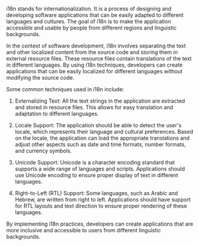 i18n stands for internationalization. It is a process of designing and developing software applications that can be easily adapted to different languages and cultures. The goal of i18n is to make the application accessible and usable by people from different regions and linguistic backgrounds.

In the context of software development, i18n involves separating the text and other localized content from the source code and storing them in external resource files. These resource files contain translations of the text in different languages. By using i18n techniques, developers can create applications that can be easily localized for different languages without modifying the source code.

Some common techniques used in i18n include:

1. Externalizing Text: All the text strings in the application are extracted and stored in resource files. This allows for easy translation and adaptation to different languages.

2. Locale Support: The application should be able to detect the user's locale, which represents their language and cultural preferences. Based on the locale, the application can load the appropriate translations and adjust other aspects such as date and time formats, number formats, and currency symbols.

3. Unicode Support: Unicode is a character encoding standard that supports a wide range of languages and scripts. Applications should use Unicode encoding to ensure proper display of text in different languages.

4. Right-to-Left (RTL) Support: Some languages, such as Arabic and Hebrew, are written from right to left. Applications should have support for RTL layouts and text direction to ensure proper rendering of these languages.

By implementing i18n practices, developers can create applications that are more inclusive and accessible to users from different linguistic backgrounds.